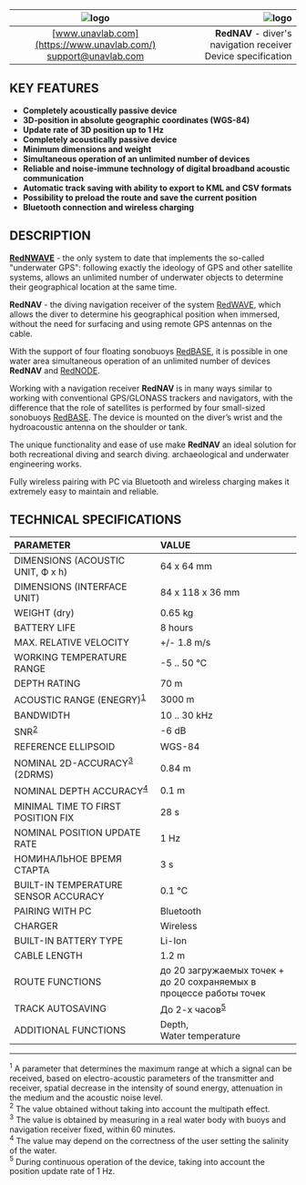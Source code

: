 | ![logo](https://ucnl.github.io/documentation/sm_logo.png) | ![logo](https://ucnl.github.io/documentation/def_rednav_yellow.png) |
| :---: | ---: |
| [www.unavlab.com](https://www.unavlab.com/) <br/> [support@unavlab.com](mailto:support@unavlab.com) | **RedNAV** - diver's navigation receiver <br/> Device specification |

## KEY FEATURES

* **Completely acoustically passive device**
* **3D-position in absolute geographic coordinates (WGS-84)**
* **Update rate of 3D position up to 1 Hz**
* **Completely acoustically passive device**
* **Minimum dimensions and weight**
* **Simultaneous operation of an unlimited number of devices**
* **Reliable and noise-immune technology of digital broadband acoustic communication**
* **Automatic track saving with ability to export to KML and CSV formats**
* **Possibility to preload the route and save the current position**
* **Bluetooth connection and wireless charging**

## DESCRIPTION

**[RedNWAVE](RedWAVE_DataBrief_ru.md)** - the only system to date that implements the so-called "underwater GPS": following exactly
the ideology of GPS and other satellite systems, allows an unlimited number of underwater objects to determine their geographical 
location at the same time.

**RedNAV** - the diving navigation receiver of the system [RedWAVE](RedWAVE_DataBrief_en.md), which allows the diver to determine 
his geographical position when immersed, without the need for surfacing and using remote GPS antennas on the cable.

With the support of four floating sonobuoys [RedBASE](RedBASE_Specification_en.md), it is possible in one water area
simultaneous operation of an unlimited number of devices **RedNAV** and [RedNODE](RedNODE_Specification_en.md).

Working with a navigation receiver **RedNAV** is in many ways similar to working with conventional GPS/GLONASS trackers and navigators, 
with the difference that the role of satellites is performed by four small-sized sonobuoys [RedBASE](RedBASE_Specification_en.md). 
The device is mounted on the diver’s wrist and the hydroacoustic antenna on the shoulder or tank.

The unique functionality and ease of use make **RedNAV** an ideal solution for both recreational diving and search diving.
archaeological and underwater engineering works.

Fully wireless pairing with PC via Bluetooth and wireless charging makes it extremely easy to maintain and reliable.

<div style="page-break-after: always;"></div>

## TECHNICAL SPECIFICATIONS

| PARAMETER | VALUE |
| :--- | :--- |
| DIMENSIONS (ACOUSTIC UNIT, Ф х h) | 64 x 64 mm |
| DIMENSIONS (INTERFACE UNIT) | 84 х 118 х 36 mm |
| WEIGHT (dry) | 0.65 kg |
| BATTERY LIFE | 8 hours |
| MAX. RELATIVE VELOCITY | +/- 1.8 m/s  |
| WORKING TEMPERATURE RANGE | -5 .. 50 °С |
| DEPTH RATING | 70 m |
| ACOUSTIC RANGE (ENEGRY)<sup>[1](#footnote1)</sup> | 3000 m |
| BANDWIDTH | 10 .. 30 kHz |
| SNR<sup>[2](#footnote2)</sup> | -6 dB |
| REFERENCE ELLIPSOID | WGS-84 |
| NOMINAL 2D-ACCURACY<sup>[3](#footnote3)</sup> (2DRMS) | 0.84 m |
| NOMINAL DEPTH ACCURACY<sup>[4](#footnote4)</sup>  | 0.1 m |
| MINIMAL TIME TO FIRST POSITION FIX | 28 s |
| NOMINAL POSITION UPDATE RATE | 1 Hz |
| НОМИНАЛЬНОЕ ВРЕМЯ СТАРТА | 3 s |
| BUILT-IN TEMPERATURE SENSOR ACCURACY | 0.1 °C |
| PAIRING WITH PC | Bluetooth |
| CHARGER | Wireless |
| BUILT-IN BATTERY TYPE | Li-Ion |
| CABLE LENGTH | 1.2 m |
| ROUTE FUNCTIONS | до 20 загружаемых точек + <br/> до 20 сохраняемых в процессе работы точек |
| TRACK AUTOSAVING | До 2-х часов<sup>[5](#footnote5)</sup> |
| ADDITIONAL FUNCTIONS | Depth, <br/> Water temperature |


________________
<a name="footnote1"><sup>1</sup></a> A parameter that determines the maximum range at which a signal can be received, based on
electro-acoustic parameters of the transmitter and receiver, spatial decrease in the intensity of sound energy, attenuation in the 
medium and the acoustic noise level.  
<a name="footnote2"><sup>2</sup></a> The value obtained without taking into account the multipath effect.  
<a name="footnote3"><sup>3</sup></a> The value is obtained by measuring in a real water body with buoys and navigation receiver fixed, within 60 minutes.  
<a name="footnote4"><sup>4</sup></a> The value may depend on the correctness of the user setting the salinity of the water.  
<a name="footnote5"><sup>5</sup></a> During continuous operation of the device, taking into account the position update rate of 1 Hz.  
